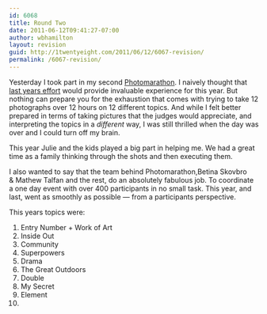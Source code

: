 ```yaml
---
id: 6068
title: Round Two
date: 2011-06-12T09:41:27-07:00
author: wbhamilton
layout: revision
guid: http://1twentyeight.com/2011/06/12/6067-revision/
permalink: /6067-revision/
---
```

Yesterday I took part in my second [Photomarathon](http://www.photomarathon.co.uk/). I naively thought that [last years effort](http://1twentyeight.com/2010/06/13/twelve-in-twelve/) would provide invaluable experience for this year. But nothing can prepare you for the exhaustion that comes with trying to take 12 photographs over 12 hours on 12 different topics. And while I felt better prepared in terms of taking pictures that the judges would appreciate, and interpreting the topics in a _different_ way, I was still thrilled when the day was over and I could turn off my brain.

This year Julie and the kids played a big part in helping me. We had a great time as a family thinking through the shots and then executing them.

I also wanted to say that the team behind Photomarathon,Betina Skovbro & Mathew Talfan and the rest, do an absolutely fabulous job. To coordinate a one day event with over 400 participants in no small task. This year, and last, went as smoothly as possible — from a participants perspective.

This years topics were:  


<div class="shortcode-orderedlist decimal">
  </p> 
  
  <ol>
    <li>
      Entry Number + Work of Art
    </li>
    <li>
      Inside Out
    </li>
    <li>
      Community
    </li>
    <li>
      Superpowers
    </li>
    <li>
      Drama
    </li>
    <li>
      The Great Outdoors
    </li>
    <li>
      Double
    </li>
    <li>
      My Secret
    </li>
    <li>
      Element
    </li>
    <li>
    </li>
  </ol>
  
  <p>
    </div>
  </p>